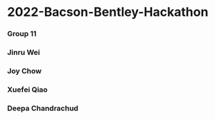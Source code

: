 # 2022-Bacson-Bentley-Hackathon

### Group 11
### Jinru Wei
### Joy Chow
### Xuefei Qiao
### Deepa Chandrachud
